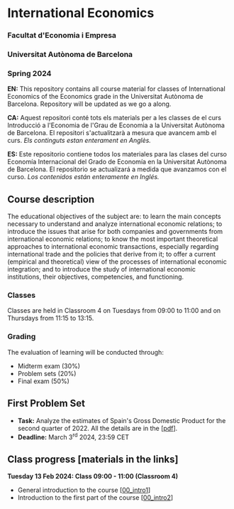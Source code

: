 # International Economics

### Facultat d'Economia i Empresa
### Universitat Autònoma de Barcelona
### Spring 2024
**EN:** This repository contains all course material for classes of International Economics of the Economics grade in the Universitat Autònoma de Barcelona. Repository will be updated as we go a along. 

**CA:** Aquest repositori conté tots els materials per a les classes de el curs Introducció a l'Economia de l'Grau de Economia a la Universitat Autònoma de Barcelona. El repositori s'actualitzarà a mesura que avancem amb el curs. *Els continguts estan enterament en Anglès.*

**ES:** Este repositorio contiene todos los materiales para las clases del curso Economía Internacional del Grado de Economía en la Universitat Autònoma de Barcelona. El repositorio se actualizará a medida que avanzamos con el curso. *Los contenidos están enteramente en Inglés.*

## Course description

The educational objectives of the subject are: to learn the main concepts necessary to understand and analyze international economic relations; to introduce the issues that arise for both companies and governments from international economic relations; to know the most important theoretical approaches to international economic transactions, especially regarding international trade and the policies that derive from it; to offer a current (empirical and theoretical) view of the processes of international economic integration; and to introduce the study of international economic institutions, their objectives, competencies, and functioning.

### Classes
Classes are held in Classroom 4 on Tuesdays from 09:00 to 11:00 and on Thursdays from 11:15 to 13:15.

### Grading
The evaluation of learning will be conducted through:
- Midterm exam (30%)
- Problem sets (20%)
- Final exam (50%)

## First Problem Set

- **Task:** Analyze the estimates of Spain's Gross Domestic Product for the second quarter of 2022. All the details are in the [[pdf](https://github.com/martinbrun/UAB-international2024/raw/main/problemset.pdf)].
- **Deadline:** March 3<sup>rd</sup> 2024, 23:59 CET

## Class progress [materials in the links]

**Tuesday 13 Feb 2024: Class 09:00 - 11:00 (Classroom 4)**

- General introduction to the course [[00_intro1](https://github.com/martinbrun/UAB-international2024/raw/main/00_intro1.pdf)]
- Introduction to the first part of the course [[00_intro2](https://github.com/martinbrun/UAB-international2024/raw/main/00_intro2.pdf)]

